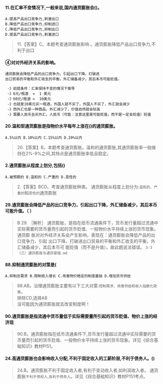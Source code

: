 #### 11.在汇率不变情况下,一般来说,国内通货膨胀会()。
    A.提高产品出口竞争力,剌激出口
    B.降低产品出口竞争力,抑制进口
    C.降低产品出口竞争力,抑制出口
    D.提高产品出口竞争力,剌激进口
>   11.【答案】C。本题考查通货膨胀影响 。通货膨胀降低产品出口竞争力,不利于出口   
    
#### ④对对外经济关系的影响。
    通货膨胀会降低产品的出口竞争力，引起出口下降，打破进
    出口贸易的平衡和外汇收支的平衡，外汇储备减少，其后本币可能贬值。
        
     -》前提条件：汇率保持不变的情况下推导
     -》6元/瓶酒  =  1 美元
     -》60元/瓶酒 =  10美元
     -》也就是10美元买一瓶酒，外国人就不买了，外国人不买了，外汇就会减少
     -》而外汇也是一种商品，外汇减少了，价值自然就会较高
     -》需要人民币去买外汇，人民币（可能：注意这里是可能贬值，而不是一定会贬值）贬值

#### 20.温和型通货膨胀是指物价水平每年上涨在()的通货膨胀。
    A.5%以内 B.10%以内 C.15%以内 D.20%以内
>   20.【答案】B。本题考查通货膨胀。温和的通货膨胀,其通货膨胀率一般维持在2%-9%之间,其特点是通货膨胀率低且稳定。

#### 2.通货膨胀从程度上划分,包括()
    A.被预期的 B.温和的 C.严重的 D.恶性的
>   2.【答案】BCD。考查通货膨胀种类。
通货膨胀从程度上划分为:`温和的、严重的`和`恶性的`通货膨胀

#### 29.通货膨胀会降低产品的出口竞争力，引起出口下降，外汇储备减少，其后本币可能升值。（ ）
>  B  29. ［解析］ 通货膨胀，是指在纸币流通条件下，货币发行量超过流通中
    实际需要的货币量而引起的货币贬值、一般物价水平持续上涨的货币现象。通货膨
    胀对对外经济关系会产生影响，表现在：通货膨胀会降低产品的出口竞争力，引起
    出口下降，打破进出口贸易的平衡和外汇收支的平衡，外汇储备减少，其后本币可
    能贬值（而不是升值）。故此题说法错误。
`3-3 （三）通货膨胀与通货紧缩.md`

#### 88.抑制通货膨胀的对策是(
    A.抑制总需求 B.限制收入增长 C.改善物价稳定的制度基础 D.增加货币供给
>   88.AB。治理通货膨胀主要有以下三大对策:`控制需求、改善供给和收入指数化政策`。         
    排除CD,选择AB          
    没可能因为通货膨胀就去改变制度啊！         

#### 90.通货膨胀是指流通中货币量低于实际需要量所引起的货币贬值、物价上涨的经济现
>   90.B。通货膨胀指在纸币流通条件下,货币发行量超过流通中实际需要的货币量而引起的货币贬值、一般物价水平持续上涨的货币现象。详见《综合基础知识》教材Pl51。

#### 24.高通货膨胀也会影响收入分配,不利于固定收入的工薪阶层,不利于债务人。()
>   24.B。通货膨胀不利于固定收入者,有利于变动收入者,如利润收入者。
通货膨胀`不利于债权人`,`有利于债务人`。详见《综合基础知识》教材P151考点。
